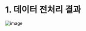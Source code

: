 # 1. 데이터 전처리 결과
![image](https://user-images.githubusercontent.com/71135290/142167042-3d706eec-ea2f-4315-aada-c56eb81892cb.png)
